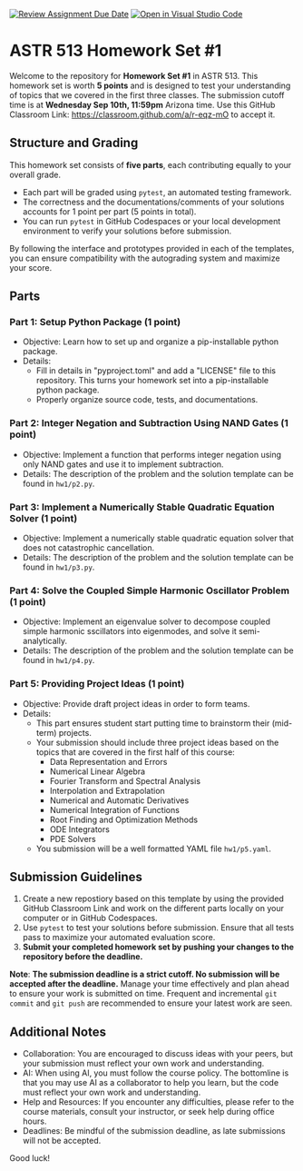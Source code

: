 [![Review Assignment Due Date](https://classroom.github.com/assets/deadline-readme-button-22041afd0340ce965d47ae6ef1cefeee28c7c493a6346c4f15d667ab976d596c.svg)](https://classroom.github.com/a/r-eqz-mO)
[![Open in Visual Studio Code](https://classroom.github.com/assets/open-in-vscode-2e0aaae1b6195c2367325f4f02e2d04e9abb55f0b24a779b69b11b9e10269abc.svg)](https://classroom.github.com/online_ide?assignment_repo_id=20185031&assignment_repo_type=AssignmentRepo)
# ASTR 513 Homework Set #1

Welcome to the repository for **Homework Set #1** in ASTR 513.
This homework set is worth **5 points** and is designed to test your
understanding of topics that we covered in the first three classes.
The submission cutoff time is at **Wednesday Sep 10th, 11:59pm**
Arizona time.
Use this GitHub Classroom Link:
https://classroom.github.com/a/r-eqz-mO
to accept it.


## Structure and Grading

This homework set consists of **five parts**, each contributing
equally to your overall grade.

* Each part will be graded using `pytest`, an automated testing
  framework.
* The correctness and the documentations/comments of your solutions
  accounts for 1 point per part (5 points in total).
* You can run `pytest` in GitHub Codespaces or your local development
  environment to verify your solutions before submission.

By following the interface and prototypes provided in each of the
templates, you can ensure compatibility with the autograding system
and maximize your score.


## Parts

### Part 1: Setup Python Package (1 point)

* Objective:
  Learn how to set up and organize a pip-installable python package.
* Details:
  * Fill in details in "pyproject.toml" and add a "LICENSE" file to
    this repository.
    This turns your homework set into a pip-installable python
    package.
  * Properly organize source code, tests, and documentations.

### Part 2: Integer Negation and Subtraction Using NAND Gates (1 point)

* Objective:
  Implement a function that performs integer negation using only NAND
  gates and use it to implement subtraction.
* Details:
  The description of the problem and the solution template can be
  found in `hw1/p2.py`.

### Part 3: Implement a Numerically Stable Quadratic Equation Solver (1 point)

* Objective:
  Implement a numerically stable quadratic equation solver that does
  not catastrophic cancellation.
* Details:
  The description of the problem and the solution template can be
  found in `hw1/p3.py`.

### Part 4: Solve the Coupled Simple Harmonic Oscillator Problem (1 point)

* Objective:
  Implement an eigenvalue solver to decompose coupled simple harmonic
  sscillators into eigenmodes, and solve it semi-analytically.
* Details:
  The description of the problem and the solution template can be
  found in `hw1/p4.py`.

### Part 5: Providing Project Ideas (1 point)

* Objective:
  Provide draft project ideas in order to form teams.
* Details:
  * This part ensures student start putting time to brainstorm their
    (mid-term) projects.
  * Your submission should include three project ideas based on the
    topics that are covered in the first half of this course:
    * Data Representation and Errors
    * Numerical Linear Algebra
    * Fourier Transform and Spectral Analysis
    * Interpolation and Extrapolation
    * Numerical and Automatic Derivatives
    * Numerical Integration of Functions
    * Root Finding and Optimization Methods
    * ODE Integrators
    * PDE Solvers
  * You submission will be a well formatted YAML file `hw1/p5.yaml`.

## Submission Guidelines

1. Create a new repostiory based on this template by using the
   provided GitHub Classroom Link and work on the different parts
   locally on your computer or in GitHub Codespaces.
2. Use `pytest` to test your solutions before submission.
   Ensure that all tests pass to maximize your automated evaluation
   score.
3. **Submit your completed homework set by pushing your changes to the
   repository before the deadline.**

**Note**:
**The submission deadline is a strict cutoff.
No submission will be accepted after the deadline.**
Manage your time effectively and plan ahead to ensure your work is
submitted on time.
Frequent and incremental `git commit` and `git push` are recommended
to ensure your latest work are seen.


## Additional Notes

* Collaboration:
  You are encouraged to discuss ideas with your peers, but your
  submission must reflect your own work and understanding.
* AI:
  When using AI, you must follow the course policy.
  The bottomline is that you may use AI as a collaborator to help you
  learn, but the code must reflect your own work and understanding.
* Help and Resources:
  If you encounter any difficulties, please refer to the course
  materials, consult your instructor, or seek help during office
  hours.
* Deadlines:
  Be mindful of the submission deadline, as late submissions will not
  be accepted.

Good luck!
